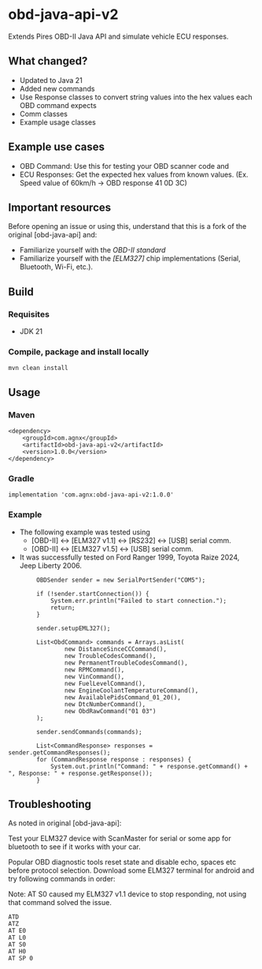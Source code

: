 obd-java-api-v2
============

Extends Pires OBD-II Java API and simulate vehicle ECU responses.


## What changed?
* Updated to Java 21
* Added new commands
* Use Response classes to convert string values into the hex values each OBD command expects
* Comm classes
* Example usage classes

## Example use cases

* OBD Command: Use this for testing your OBD scanner code and 
* ECU Responses: Get the expected hex values from known values. (Ex. Speed value of 60km/h -> OBD response 41 0D 3C)


## Important resources

Before opening an issue or using this, understand that this is a fork of the original [obd-java-api] and:

* Familiarize yourself with the *OBD-II standard*
* Familiarize yourself with the *[ELM327]* chip implementations (Serial, Bluetooth, Wi-Fi, etc.).

## Build ##

### Requisites ###

* JDK 21

### Compile, package and install locally ###

```
mvn clean install
```

## Usage ##

### Maven ###
```
<dependency>
    <groupId>com.agnx</groupId>
    <artifactId>obd-java-api-v2</artifactId>
    <version>1.0.0</version>
</dependency>
```

### Gradle ###
```
implementation 'com.agnx:obd-java-api-v2:1.0.0'
```

### Example ###

* The following example was tested using 
  * [OBD-II] <-> [ELM327 v1.1] <-> [RS232] <-> [USB] serial comm.
  * [OBD-II] <-> [ELM327 v1.5] <-> [USB] serial comm.
* It was successfully tested on Ford Ranger 1999, Toyota Raize 2024, Jeep Liberty 2006.
```
        OBDSender sender = new SerialPortSender("COM5");

        if (!sender.startConnection()) {
            System.err.println("Failed to start connection.");
            return;
        }

        sender.setupEML327();

        List<ObdCommand> commands = Arrays.asList(
                new DistanceSinceCCCommand(),
                new TroubleCodesCommand(),
                new PermanentTroubleCodesCommand(),
                new RPMCommand(),
                new VinCommand(),
                new FuelLevelCommand(),
                new EngineCoolantTemperatureCommand(),
                new AvailablePidsCommand_01_20(),
                new DtcNumberCommand(),
                new ObdRawCommand("01 03")
        );

        sender.sendCommands(commands);

        List<CommandResponse> responses = sender.getCommandResponses();
        for (CommandResponse response : responses) {
            System.out.println("Command: " + response.getCommand() + ", Response: " + response.getResponse());
        }
```

## Troubleshooting ##

As noted in original [obd-java-api]:

Test your ELM327 device with ScanMaster for serial or some app for bluetooth to see if it works with your car.

Popular OBD diagnostic tools reset state and disable echo, spaces etc before protocol selection. Download some ELM327 terminal for android and try following commands in order:

Note: AT S0 caused my ELM327 v1.1 device to stop responding, not using that command solved the issue.
```
ATD
ATZ
AT E0
AT L0
AT S0
AT H0
AT SP 0
```
